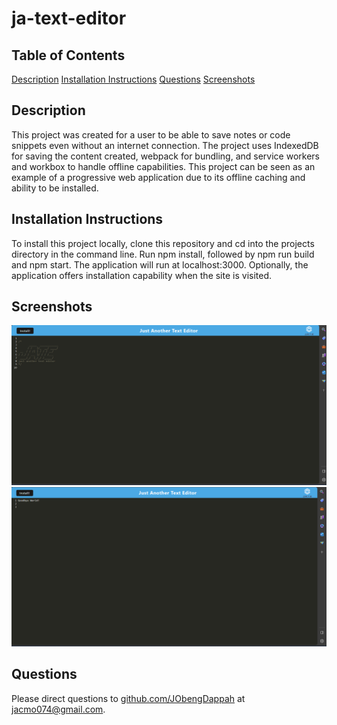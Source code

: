 # ja-text-editor

## Table of Contents

  [Description](#description)
  [Installation Instructions](#installation-instructions)
  [Questions](#questions)
  [Screenshots](#screenshots)

## Description

  This project was created for a user to be able to save notes or code snippets even without an internet connection. The project uses IndexedDB for saving the content created, webpack for bundling, and service workers and workbox to handle offline capabilities. This project can be seen as an example of a progressive web application due to its offline caching and ability to be installed.

## Installation Instructions

  To install this project locally, clone this repository and cd into the projects directory in the command line. Run npm install, followed by npm run build and npm start. The application will run at localhost:3000. Optionally, the application offers installation capability when the site is visited.

## Screenshots
  
  ![Screenshot Two](images/Screenshot%202023-11-15%20193642.png)
   ![Screenshot Two](images/Screenshot%202023-11-15%20195159.png)

## Questions

  Please direct questions to [github.com/JObengDappah](github.com/JObengDappah) at [jacmo074@gmail.com](jacmo074@gmail.com).
